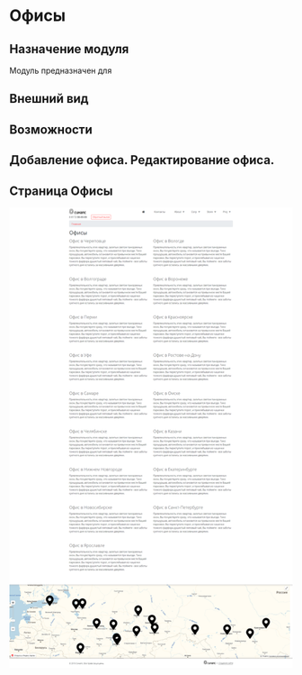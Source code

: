 #  Офисы
## Назначение модуля
Модуль предназначен для 
## Внешний вид


## Возможности


## Добавление офиса. Редактирование офиса.







## Страница Офисы
<img src="https://github.com/synapse-studio/helper/blob/master/tz/office/office_1.png">






